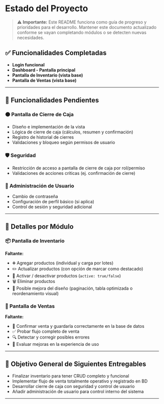 # Estado del Proyecto

> ⚠ **Importante:** Este README funciona como guía de progreso y prioridades para el desarrollo. Mantener este documento actualizado conforme se vayan completando módulos o se detecten nuevas necesidades.


## ✅ Funcionalidades Completadas

- **Login funcional**
- **Dashboard - Pantalla principal**
- **Pantalla de Inventario (vista base)**
- **Pantalla de Ventas (vista base)**

---

## 🚧 Funcionalidades Pendientes

### 🟠 Pantalla de Cierre de Caja

- Diseño e implementación de la vista
- Lógica de cierre de caja (cálculos, resumen y confirmación)
- Registro de historial de cierres
- Validaciones y bloqueo según permisos de usuario

### 🛡️ Seguridad

- Restricción de acceso a pantalla de cierre de caja por rol/permiso
- Validaciones de acciones críticas (ej. confirmación de cierre)

### 👤 Administración de Usuario

- Cambio de contraseña
- Configuración de perfil básico (si aplica)
- Control de sesión y seguridad adicional

---

## 📍 Detalles por Módulo

### 📦 Pantalla de Inventario

**Faltante:**

- ➕ Agregar productos (individual y carga por lotes)
- ✏️ Actualizar productos (con opción de marcar como destacado)
- 🔁 Activar / desactivar productos (`active: true/false`)
- 🗑️ Eliminar productos
- 🎨 Posible mejora del diseño (paginación, tabla optimizada o reordenamiento visual)

### 🛒 Pantalla de Ventas

**Faltante:**

- 💾 Confirmar venta y guardarla correctamente en la base de datos
- ✅ Probar flujo completo de venta
- 🔍 Detectar y corregir posibles errores
- 🚀 Evaluar mejoras en la experiencia de uso

---

## 🎯 Objetivo General de Siguientes Entregables

- Finalizar inventario para tener CRUD completo y funcional
- Implementar flujo de venta totalmente operativo y registrado en BD
- Desarrollar cierre de caja con seguridad y control de usuario
- Añadir administración de usuario para control interno del sistema

---